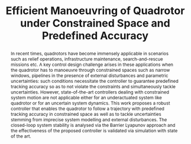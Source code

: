 ---
layout: project-page-new
title: "Efficient Manoeuvring of Quadrotor under Constrained Space and Predefined Accuracy"
authors:
  - name: Sourish Ganguly
    sup: 1
  - name: Viswa N. Sankaranarayanan
    sup: 1
  - name: B.V.S.G. Suraj
    sup: 1
  - name: Rishabh Dev Yadav
    sup: 1
  - name: Spandan Roy
    sup: 1
affiliations:
  - name: IIIT Hyderabad, India
    link: https://robotics.iiit.ac.in
    sup: 1
permalink: /publications/2021/Ganguly_Efficient-Manoeuvring-Quadrotor
abstract: "In recent times, quadrotors have become immensely applicable in scenarios such as relief operations, infrastructure maintenance, search-and-rescue missions etc. A key control design challenge arises in these applications when the quadrotor has to manoeuvre through constrained spaces such as narrow windows, pipelines in the presence of external disturbances and parametric uncertainties: such conditions necessitate the controller to guarantee predefined tracking accuracy so as to not violate the constraints and simultaneously tackle uncertainties. However, state-of-the-art controllers dealing with constrained system motion are not applicable either for an underactuated system like quadrotor or for an uncertain system dynamics. This work proposes a robust controller that enables the quadrotor to follow a trajectory with predefined tracking accuracy in constrained space as well as to tackle uncertainties stemming from imprecise system modelling and external disturbances. The closed-loop system stability is analysed via the Barrier Lyapunov approach and the effectiveness of the proposed controller is validated via simulation with state of the art."
paper: https://ieeexplore.ieee.org/stamp/stamp.jsp?arnumber=9636323&casa_token=M03A40CT4OUAAAAA:updfBApfbcK7-qeAq7shUp0YMg1G8b82rGH0XptpMWIemQTL718bemKmbJosIGGeHMgjCD4
# supplement: https://robotics.iiit.ac.in/publications/2020/deep-mpc-for-visual-servoing/supplementary.pdf
# video: https://robotics.iiit.ac.in/publications/2020/deep-mpc-for-visual-servoing/video.mp4
# iframe: https://www.youtube.com/embed/jhjskX4FQwA

---